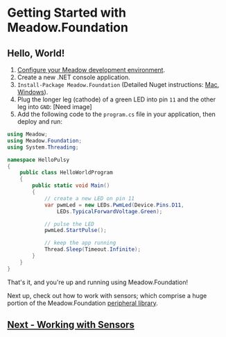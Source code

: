 # Getting Started with Meadow.Foundation

## Hello, World!

1. [Configure your Meadow development environment](//Guides/Getting_Started/Setup/index.html).
3. Create a new .NET console application.
4. `Install-Package Meadow.Foundation` (Detailed Nuget instructions: [Mac](https://docs.microsoft.com/en-us/visualstudio/mac/nuget-walkthrough), [Windows](https://docs.microsoft.com/en-us/nuget/tools/package-manager-ui)).
5. Plug the longer leg (cathode) of a green LED into pin `11` and the other leg into `GND`:
  [Need image]
6. Add the following code to the `program.cs` file in your application, then deploy and run:
 
```csharp
using Meadow;
using Meadow.Foundation;
using System.Threading;

namespace HelloPulsy
{
    public class HelloWorldProgram
    {
        public static void Main()
        {
            // create a new LED on pin 11
            var pwmLed = new LEDs.PwmLed(Device.Pins.D11, 
                LEDs.TypicalForwardVoltage.Green);

            // pulse the LED
            pwmLed.StartPulse();

            // keep the app running
            Thread.Sleep(Timeout.Infinite);
        }
    }
}
```

That's it, and you're up and running using Meadow.Foundation!

Next up, check out how to work with sensors; which comprise a huge portion of the Meadow.Foundation [peripheral library](/Guides/Meadow.Foundation/Peripherals/index.html).

## [Next - Working with Sensors](/Guides/Meadow.Foundation/Working_w_Sensors/index.html)